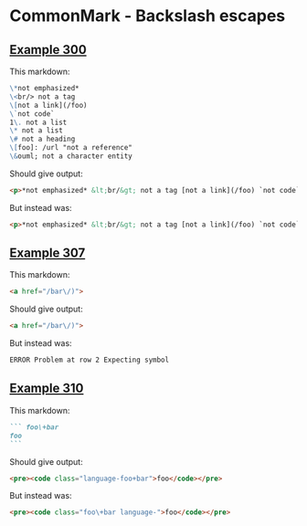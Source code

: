 # CommonMark - Backslash escapes

## [Example 300](https://spec.commonmark.org/0.29/#example-300)

This markdown:

````````````markdown
\*not emphasized*
\<br/> not a tag
\[not a link](/foo)
\`not code`
1\. not a list
\* not a list
\# not a heading
\[foo]: /url "not a reference"
\&ouml; not a character entity

````````````

Should give output:

````````````html
<p>*not emphasized* &lt;br/&gt; not a tag [not a link](/foo) `not code` 1. not a list * not a list # not a heading [foo]: /url &quot;not a reference&quot; &amp;ouml; not a character entity</p>
````````````

But instead was:

````````````html
<p>*not emphasized* &lt;br/&gt; not a tag [not a link](/foo) `not code` 1. not a list * not a list # not a heading [foo]: /url &quot;not a reference&quot; ö not a character entity</p>
````````````
## [Example 307](https://spec.commonmark.org/0.29/#example-307)

This markdown:

````````````markdown
<a href="/bar\/)">

````````````

Should give output:

````````````html
<a href="/bar\/)">
````````````

But instead was:

````````````html
ERROR Problem at row 2 Expecting symbol
````````````
## [Example 310](https://spec.commonmark.org/0.29/#example-310)

This markdown:

````````````markdown
``` foo\+bar
foo
```

````````````

Should give output:

````````````html
<pre><code class="language-foo+bar">foo</code></pre>
````````````

But instead was:

````````````html
<pre><code class="foo\+bar language-">foo</code></pre>
````````````
